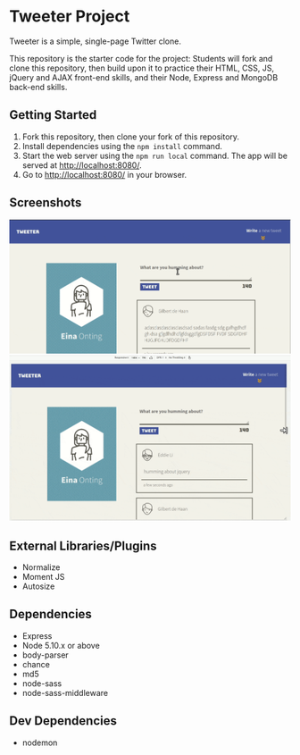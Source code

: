 # Tweeter Project

Tweeter is a simple, single-page Twitter clone.

This repository is the starter code for the project: Students will fork and clone this repository, then build upon it to practice their HTML, CSS, JS, jQuery and AJAX front-end skills, and their Node, Express and MongoDB back-end skills.

## Getting Started

1. Fork this repository, then clone your fork of this repository.
2. Install dependencies using the `npm install` command.
3. Start the web server using the `npm run local` command. The app will be served at <http://localhost:8080/>.
4. Go to <http://localhost:8080/> in your browser.

## Screenshots

![Tweeter Functionality](./docs/tweeter-01.gif "Tweeter Functionality")
![Tweeter Responsive Design](./docs/tweeter-02.gif "Tweeter Responsive Design")

## External Libraries/Plugins

- Normalize
- Moment JS
- Autosize

## Dependencies

- Express
- Node 5.10.x or above
- body-parser
- chance
- md5
- node-sass
- node-sass-middleware

## Dev Dependencies

- nodemon
